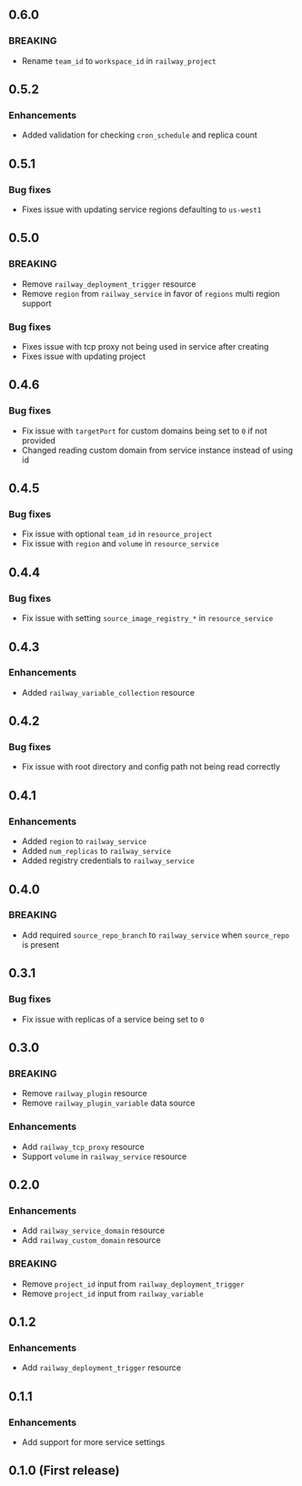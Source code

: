 ## 0.6.0

### BREAKING
* Rename `team_id` to `workspace_id` in `railway_project`

## 0.5.2

### Enhancements
* Added validation for checking `cron_schedule` and replica count

## 0.5.1

### Bug fixes
* Fixes issue with updating service regions defaulting to `us-west1`

## 0.5.0

### BREAKING
* Remove `railway_deployment_trigger` resource
* Remove `region` from `railway_service` in favor of `regions` multi region support

### Bug fixes
* Fixes issue with tcp proxy not being used in service after creating
* Fixes issue with updating project

## 0.4.6

### Bug fixes
* Fix issue with `targetPort` for custom domains being set to `0` if not provided
* Changed reading custom domain from service instance instead of using id

## 0.4.5

### Bug fixes
* Fix issue with optional `team_id` in `resource_project`
* Fix issue with `region` and `volume` in `resource_service`

## 0.4.4

### Bug fixes
* Fix issue with setting `source_image_registry_*` in `resource_service`

## 0.4.3

### Enhancements
* Added `railway_variable_collection` resource

## 0.4.2

### Bug fixes
* Fix issue with root directory and config path not being read correctly

## 0.4.1

### Enhancements
* Added `region` to `railway_service`
* Added `num_replicas` to `railway_service`
* Added registry credentials to `railway_service`

## 0.4.0

### BREAKING
* Add required `source_repo_branch` to `railway_service` when `source_repo` is present

## 0.3.1

### Bug fixes
* Fix issue with replicas of a service being set to `0`

## 0.3.0

### BREAKING
* Remove `railway_plugin` resource
* Remove `railway_plugin_variable` data source

### Enhancements
* Add `railway_tcp_proxy` resource
* Support `volume` in `railway_service` resource

## 0.2.0

### Enhancements
* Add `railway_service_domain` resource
* Add `railway_custom_domain` resource

### BREAKING
* Remove `project_id` input from `railway_deployment_trigger`
* Remove `project_id` input from `railway_variable`

## 0.1.2

### Enhancements
* Add `railway_deployment_trigger` resource

## 0.1.1

### Enhancements
* Add support for more service settings

## 0.1.0 (First release)
